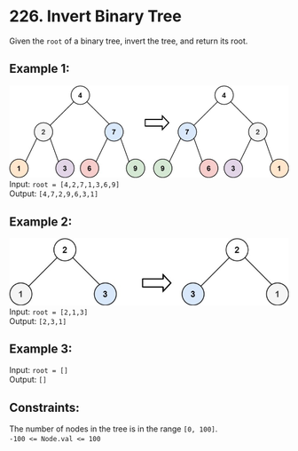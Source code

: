 # 226. Invert Binary Tree

Given the `root` of a binary tree, invert the tree, and return its root.

## Example 1:
![](../../../../images/invert-tree-1.jpg)  
Input: `root = [4,2,7,1,3,6,9]`  
Output: `[4,7,2,9,6,3,1]` 

## Example 2:
![](../../../../images/invert-tree-2.jpg)  
Input: `root = [2,1,3]`  
Output: `[2,3,1]`  

## Example 3:
Input: `root = []`  
Output: `[]`  
 

## Constraints:
The number of nodes in the tree is in the range `[0, 100]`.  
`-100 <= Node.val <= 100`
